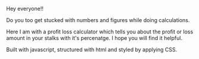 Hey everyone!!

Do you too get stucked with numbers and figures while doing calculations.

Here I am with a profit loss calculator which tells you about the profit or loss amount in your stalks with it's percenatge.
I hope you will find it helpful.

Built with javascript, structured with html and styled by applying CSS.

